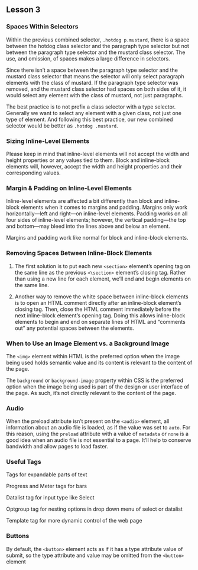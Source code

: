 ## Lesson 3

### Spaces Within Selectors
Within the previous combined selector, `.hotdog p.mustard`, there is a space between the hotdog class selector and the paragraph type selector but not between the paragraph type selector and the mustard class selector. The use, and omission, of spaces makes a large difference in selectors.

Since there isn’t a space between the paragraph type selector and the mustard class selector that means the selector will only select paragraph elements with the class of mustard. If the paragraph type selector was removed, and the mustard class selector had spaces on both sides of it, it would select any element with the class of mustard, not just paragraphs.

The best practice is to not prefix a class selector with a type selector. Generally we want to select any element with a given class, not just one type of element. And following this best practice, our new combined selector would be better as `.hotdog .mustard`.



### Sizing Inline-Level Elements
Please keep in mind that inline-level elements will not accept the width and height properties or any values tied to them. Block and inline-block elements will, however, accept the width and height properties and their corresponding values.


### Margin & Padding on Inline-Level Elements
Inline-level elements are affected a bit differently than block and inline-block elements when it comes to margins and padding. Margins only work horizontally—left and right—on inline-level elements. Padding works on all four sides of inline-level elements; however, the vertical padding—the top and bottom—may bleed into the lines above and below an element.

Margins and padding work like normal for block and inline-block elements.


### Removing Spaces Between Inline-Block Elements
1. The first solution is to put each new `<section>` element’s opening tag on the same line as the previous `<\section>` element’s closing tag. Rather than using a new line for each element, we’ll end and begin elements on the same line.

2. Another way to remove the white space between inline-block elements is to open an HTML comment directly after an inline-block element’s closing tag. Then, close the HTML comment immediately before the next inline-block element’s opening tag. Doing this allows inline-block elements to begin and end on separate lines of HTML and “comments out” any potential spaces between the elements.


### When to Use an Image Element vs. a Background Image

The `<img>` element within HTML is the preferred option when the image being used holds semantic value and its content is relevant to the content of the page.

The `background` or `background-image` property within CSS is the preferred option when the image being used is part of the design or user interface of the page. As such, it’s not directly relevant to the content of the page.


### Audio

When the preload attribute isn’t present on the `<audio>` element, all information about an audio file is loaded, as if the value was set to `auto`. For this reason, using the `preload` attribute with a value of `metadata` or `none` is a good idea when an audio file is not essential to a page. It’ll help to conserve bandwidth and allow pages to load faster.


### Useful Tags

Tags for expandable parts of text

Progress and Meter tags for bars

Datalist tag for input type like Select

Optgroup tag for nesting options in drop down menu of select or datalist

Template tag for more dynamic control of the web page



### Buttons
By default, the `<button>` element acts as if it has a type attribute value of submit, so the type attribute and value may be omitted from the `<button>` element